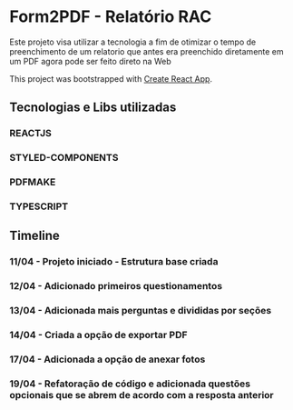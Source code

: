 # Form2PDF - Relatório RAC

Este projeto visa utilizar a tecnologia a fim de otimizar o tempo de preenchimento de um relatorio que antes era preenchido diretamente em um PDF agora pode ser feito direto na Web

This project was bootstrapped with [Create React App](https://github.com/facebook/create-react-app).

## Tecnologias e Libs utilizadas

### REACTJS

### STYLED-COMPONENTS

### PDFMAKE

### TYPESCRIPT

## Timeline

### 11/04 - Projeto iniciado - Estrutura base criada

### 12/04 - Adicionado primeiros questionamentos

### 13/04 - Adicionada mais perguntas e divididas por seções

### 14/04 - Criada a opção de exportar PDF

### 17/04 - Adicionada a opção de anexar fotos

### 19/04 - Refatoração de código e adicionada questões opcionais que se abrem de acordo com a resposta anterior
